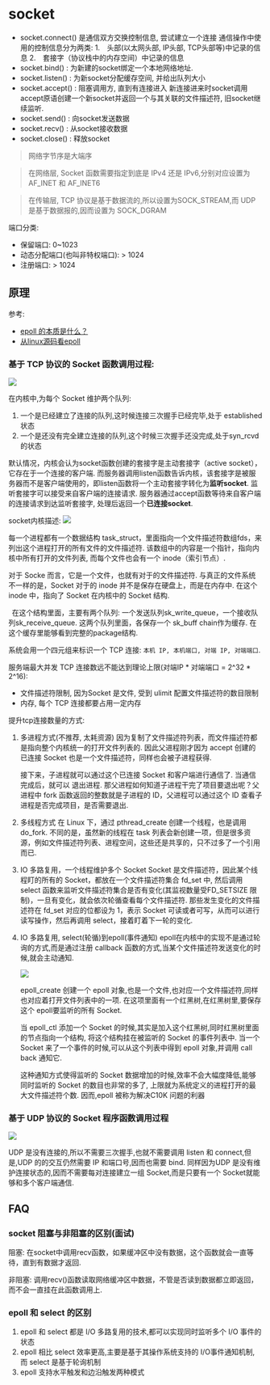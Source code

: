 # socket

- socket.connect() 是通信双方交换控制信息, 尝试建立一个连接
    通信操作中使用的控制信息分为两类:
    1. 头部(以太网头部, IP头部, TCP头部等)中记录的信息
    2. 套接字（协议栈中的内存空间）中记录的信息
- socket.bind() : 为新建的socket绑定一个本地网络地址.
- socket.listen() : 为新socket分配缓存空间, 并给出队列大小
- socket.accept() : 阻塞调用方, 直到有连接进入
    新连接进来时socket调用accept原语创建一个新socket并返回一个与其关联的文件描述符, 旧socket继续监听.
- socket.send() : 向socket发送数据
- socket.recv() : 从socket接收数据
- socket.close() : 释放socket

> 网络字节序是大端序

> 在网络层, Socket 函数需要指定到底是 IPv4 还是 IPv6,分别对应设置为 AF_INET 和 AF_INET6

> 在传输层, TCP 协议是基于数据流的,所以设置为SOCK_STREAM,而 UDP 是基于数据报的,因而设置为 SOCK_DGRAM

端口分类:
- 保留端口: 0~1023
- 动态分配端口(也叫非特权端口): > 1024
- 注册端口: > 1024

## 原理
参考:
- [epoll 的本质是什么？](https://my.oschina.net/editorial-story/blog/3052308)
- [从linux源码看epoll](https://www.jishuwen.com/d/2dNT)

### 基于 TCP 协议的 Socket 函数调用过程:
![](/images/net/v2-067f27c436ae555b059c4a0792e556a1_hd.jpg)

在内核中,为每个 Socket 维护两个队列: 
1. 一个是已经建立了连接的队列,这时候连接三次握手已经完毕,处于 established 状态
2. 一个是还没有完全建立连接的队列,这个时候三次握手还没完成,处于syn_rcvd 的状态

默认情况，内核会认为socket函数创建的套接字是主动套接字（active socket），它存在于一个连接的客户端. 而服务器调用listen函数告诉内核，该套接字是被服务器而不是客户端使用的，即listen函数将一个主动套接字转化为**监听socket**. 监听套接字可以接受来自客户端的连接请求. 服务器通过accept函数等待来自客户端的连接请求到达监听套接字, 处理后返回一个**已连接socket**.

socket内核描述:
![](/images/net/qsrseeds2x.png)

每一个进程都有一个数据结构 task_struct，里面指向一个文件描述符数组fds，来列出这个进程打开的所有文件的文件描述符. 该数组中的内容是一个指针，指向内核中所有打开的文件列表, 而每个文件也会有一个 inode（索引节点）.

对于 Socke 而言，它是一个文件，也就有对于的文件描述符. 与真正的文件系统不一样的是，Socket 对于的 inode 并不是保存在硬盘上，而是在内存中. 在这个 inode 中，指向了 Socket 在内核中的 Socket 结构.

 在这个结构里面，主要有两个队列: 一个发送队列sk_write_queue，一个接收队列sk_receive_queue. 这两个队列里面，各保存一个 sk_buff chain作为缓存. 在这个缓存里能够看到完整的package结构.

系统会用一个四元组来标识一个 TCP 连接: `本机 IP, 本机端口, 对端 IP, 对端端口`.

服务端最大并发 TCP 连接数远不能达到理论上限(对端IP * 对端端口 = 2^32 * 2^16):
- 文件描述符限制, 因为Socket 是文件, 受到 ulimit 配置文件描述符的数目限制
- 内存, 每个 TCP 连接都要占用一定内存

提升tcp连接数量的方式:
1. 多进程方式(不推荐, 太耗资源)
    因为复制了文件描述符列表，而文件描述符都是指向整个内核统一的打开文件列表的. 因此父进程刚才因为 accept 创建的已连接 Socket 也是一个文件描述符，同样也会被子进程获得.

    接下来，子进程就可以通过这个已连接 Socket 和客户端进行通信了. 当通信完成后，就可以 退出进程. 那父进程如何知道子进程干完了项目要退出呢？父进程中 fork 函数返回的整数就是子进程的 ID，父进程可以通过这个 ID 查看子进程是否完成项目，是否需要退出.
1. 多线程方式
    在 Linux 下，通过 pthread_create 创建一个线程，也是调用 do_fork. 不同的是，虽然新的线程在 task 列表会新创建一项，但是很多资源，例如文件描述符列表、进程空间，这些还是共享的，只不过多了一个引用而已.
1. IO 多路复用，一个线程维护多个 Socket
    Socket 是文件描述符，因此某个线程盯的所有的 Socket，都放在一个文件描述符集合 fd_set 中, 然后调用 select 函数来监听文件描述符集合是否有变化(其监视数量受FD_SETSIZE 限制)，一旦有变化，就会依次轮循查看每个文件描述符. 那些发生变化的文件描述符在 fd_set 对应的位都设为 1，表示 Socket 可读或者可写，从而可以进行读写操作，然后再调用 select，接着盯着下一轮的变化.
1. IO 多路复用, select(轮循)到epoll(事件通知)
    epoll在内核中的实现不是通过轮询的方式,而是通过注册 callback 函数的方式,当某个文件描述符发送变化的时候,就会主动通知.

    ![](/images/net/zqugepbmve.png)

    epoll_create 创建一个 epoll 对象,也是一个文件,也对应一个文件描述符,同样也对应着打开文件列表中的一项. 在这项里面有一个红黑树,在红黑树里,要保存这个 epoll要监听的所有 Socket.

    当 epoll_ctl 添加一个 Socket 的时候,其实是加入这个红黑树,同时红黑树里面的节点指向一个结构, 将这个结构挂在被监听的 Socket 的事件列表中. 当一个 Socket 来了一个事件的时候,可以从这个列表中得到 epoll 对象,并调用 call back 通知它.

    这种通知方式使得监听的 Socket 数据增加的时候,效率不会大幅度降低,能够同时监听的 Socket 的数目也非常的多了, 上限就为系统定义的进程打开的最大文件描述符个数. 因而,epoll 被称为解决C10K 问题的利器

### 基于 UDP 协议的 Socket 程序函数调用过程
![](/images/net/qofe1t7ocm.png)

UDP 是没有连接的,所以不需要三次握手,也就不需要调用 listen 和 connect,但是,UDP 的的交互仍然需要 IP 和端口号,因而也需要 bind. 同样因为UDP 是没有维护连接状态的,因而不需要每对连接建立一组 Socket,而是只要有一个 Socket就能够和多个客户端通信.

## FAQ
### socket 阻塞与非阻塞的区别(面试)
阻塞: 在socket中调用recv函数，如果缓冲区中没有数据，这个函数就会一直等待，直到有数据才返回.

非阻塞: 调用recv()函数读取网络缓冲区中数据，不管是否读到数据都立即返回，而不会一直挂在此函数调用上.

### epoll 和 select 的区别
1. epoll 和 select 都是 I/O 多路复用的技术,都可以实现同时监听多个 I/O 事件的状态
1. epoll 相比 select 效率更高,主要是基于其操作系统支持的 I/O事件通知机制, 而 select 是基于轮询机制
1. epoll 支持水平触发和边沿触发两种模式